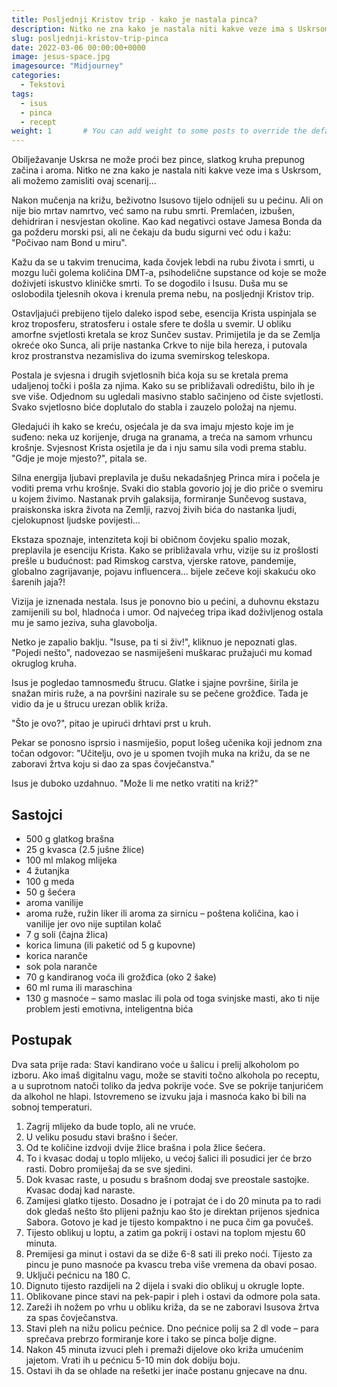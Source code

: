 ```yaml
---
title: Posljednji Kristov trip - kako je nastala pinca?
description: Nitko ne zna kako je nastala niti kakve veze ima s Uskrsom, ali možemo zamisliti ovaj scenarij.
slug: posljednji-kristov-trip-pinca
date: 2022-03-06 00:00:00+0000
image: jesus-space.jpg
imagesource: "Midjourney"
categories:
  - Tekstovi
tags:
  - isus
  - pinca
  - recept
weight: 1       # You can add weight to some posts to override the default sorting (date descending)
---
```


Obilježavanje Uskrsa ne može proći bez pince, slatkog kruha prepunog začina i aroma. Nitko ne zna kako je nastala niti kakve veze ima s Uskrsom, ali možemo zamisliti ovaj scenarij...
<!--more-->
Nakon mučenja na križu, beživotno Isusovo tijelo odnijeli su u pećinu. Ali on nije bio mrtav namrtvo, već samo na rubu smrti. Premlaćen, izbušen, dehidriran i nesvjestan okoline. Kao kad negativci ostave Jamesa Bonda da ga požderu morski psi, ali ne čekaju da budu sigurni već odu i kažu: "Počivao nam Bond u miru".

Kažu da se u takvim trenucima, kada čovjek lebdi na rubu života i smrti, u mozgu luči golema količina DMT-a, psihodelične supstance od koje se može doživjeti iskustvo kliničke smrti. To se dogodilo i Isusu. Duša mu se oslobodila tjelesnih okova i krenula prema nebu, na posljednji Kristov trip.

Ostavljajući prebijeno tijelo daleko ispod sebe, esencija Krista uspinjala se kroz troposferu, stratosferu i ostale sfere te došla u svemir. U obliku amorfne svjetlosti kretala se kroz Sunčev sustav. Primijetila je da se Zemlja okreće oko Sunca, ali prije nastanka Crkve to nije bila hereza, i putovala kroz prostranstva nezamisliva do izuma svemirskog teleskopa.

Postala je svjesna i drugih svjetlosnih bića koja su se kretala prema udaljenoj točki i pošla za njima. Kako su se približavali odredištu, bilo ih je sve više. Odjednom su ugledali masivno stablo sačinjeno od čiste svjetlosti. Svako svjetlosno biće doplutalo do stabla i zauzelo položaj na njemu.

Gledajući ih kako se kreću, osjećala je da sva imaju mjesto koje im je suđeno: neka uz korijenje, druga na granama, a treća na samom vrhuncu krošnje. Svjesnost Krista osjetila je da i nju samu sila vodi prema stablu. "Gdje je moje mjesto?", pitala se.

Silna energija ljubavi preplavila je dušu nekadašnjeg Princa mira i počela je voditi prema vrhu krošnje. Svaki dio stabla govorio joj je dio priče o svemiru u kojem živimo. Nastanak prvih galaksija, formiranje Sunčevog sustava, praiskonska iskra života na Zemlji, razvoj živih bića do nastanka ljudi, cjelokupnost ljudske povijesti...

Ekstaza spoznaje, intenziteta koji bi običnom čovjeku spalio mozak, preplavila je esenciju Krista. Kako se približavala vrhu, vizije su iz prošlosti prešle u budućnost: pad Rimskog carstva, vjerske ratove, pandemije, globalno zagrijavanje, pojavu influencera... bijele zečeve koji skakuću oko šarenih jaja?!

Vizija je iznenada nestala. Isus je ponovno bio u pećini, a duhovnu ekstazu zamijenili su bol, hladnoća i umor. Od najvećeg tripa ikad doživljenog ostala mu je samo jeziva, suha glavobolja.

Netko je zapalio baklju. "Isuse, pa ti si živ!", kliknuo je nepoznati glas. "Pojedi nešto", nadovezao se nasmiješeni muškarac pružajući mu komad okruglog kruha.

Isus je pogledao tamnosmeđu štrucu. Glatke i sjajne površine, širila je snažan miris ruže, a na površini nazirale su se pečene grožđice. Tada je vidio da je u štrucu urezan oblik križa.

"Što je ovo?", pitao je upirući drhtavi prst u kruh.

Pekar se ponosno isprsio i nasmiješio, poput lošeg učenika koji jednom zna točan odgovor: "Učitelju, ovo je u spomen tvojih muka na križu, da se ne zaboravi žrtva koju si dao za spas čovječanstva."

Isus je duboko uzdahnuo. "Može li me netko vratiti na križ?"

## Sastojci

- 500 g glatkog brašna
- 25 g kvasca (2.5 jušne žlice)
- 100 ml mlakog mlijeka
- 4 žutanjka
- 100 g meda
- 50 g šećera
- aroma vanilije
- aroma ruže, ružin liker ili aroma za sirnicu – poštena količina, kao i vanilije jer ovo nije suptilan kolač
- 7 g soli (čajna žlica)
- korica limuna (ili paketić od 5 g kupovne)
- korica naranče
- sok pola naranče
- 70 g kandiranog voća ili grožđica (oko 2 šake)
- 60 ml ruma ili maraschina
- 130 g masnoće – samo maslac ili pola od toga svinjske masti, ako ti nije problem jesti emotivna, inteligentna bića

## Postupak

Dva sata prije rada: Stavi kandirano voće u šalicu i prelij alkoholom po izboru. Ako imaš digitalnu vagu, može se staviti točno alkohola po receptu, a u suprotnom natoči toliko da jedva pokrije voće. Sve se pokrije tanjurićem da alkohol ne hlapi. Istovremeno se izvuku jaja i masnoća kako bi bili na sobnoj temperaturi.

1. Zagrij mlijeko da bude toplo, ali ne vruće.
2. U veliku posudu stavi brašno i šećer.
3. Od te količine izdvoji dvije žlice brašna i pola žlice šećera.
4. To i kvasac dodaj u toplo mlijeko, u većoj šalici ili posudici jer će brzo rasti. Dobro promiješaj da se sve sjedini.
5. Dok kvasac raste, u posudu s brašnom dodaj sve preostale sastojke. Kvasac dodaj kad naraste.
6. Zamijesi glatko tijesto. Dosadno je i potrajat će i do 20 minuta pa to radi dok gledaš nešto što plijeni pažnju kao što je direktan prijenos sjednica Sabora. Gotovo je kad je tijesto kompaktno i ne puca čim ga povučeš.
7. Tijesto oblikuj u loptu, a zatim ga pokrij i ostavi na toplom mjestu 60 minuta.
8. Premijesi ga minut i ostavi da se diže 6-8 sati ili preko noći. Tijesto za pincu je puno masnoće pa kvascu treba više vremena da obavi posao.
9. Uključi pećnicu na 180 C.
10. Dignuto tijesto razdijeli na 2 dijela i svaki dio oblikuj u okrugle lopte.
11. Oblikovane pince stavi na pek-papir i pleh i ostavi da odmore pola sata.
12. Zareži ih nožem po vrhu u obliku križa, da se ne zaboravi Isusova žrtva za spas čovječanstva.
13. Stavi pleh na nižu policu pećnice. Dno pećnice polij sa 2 dl vode – para sprečava prebrzo formiranje kore i tako se pinca bolje digne.
14. Nakon 45 minuta izvuci pleh i premaži dijelove oko križa umućenim jajetom. Vrati ih u pećnicu 5-10 min dok dobiju boju.
15. Ostavi ih da se ohlade na rešetki jer inače postanu gnjecave na dnu.
